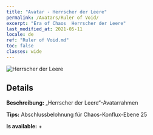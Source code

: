 ```yaml
---
title: "Avatar - Herrscher der Leere"
permalink: /Avatars/Ruler of Void/
excerpt: "Era of Chaos  Herrscher der Leere"
last_modified_at: 2021-05-11
locale: de
ref: "Ruler of Void.md"
toc: false
classes: wide
---
```

 ![Herrscher der Leere](/images/a/avatarFrame_42.png)

## Details

 **Beschreibung:** „Herrscher der Leere“-Avatarrahmen 

 **Tips:** Abschlussbelohnung für Chaos-Konflux-Ebene 25 

 **Is available:**  + 

